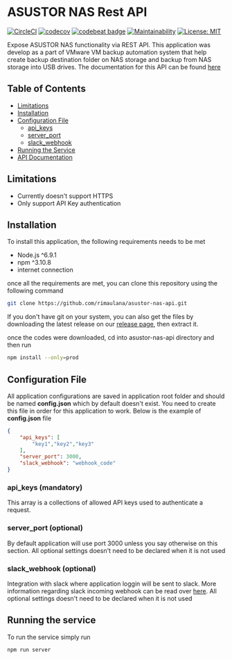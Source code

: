 # ASUSTOR NAS Rest API

[![CircleCI](https://img.shields.io/circleci/project/github/rimaulana/asustor-nas-api.svg)](https://circleci.com/gh/rimaulana/asustor-nas-api/tree/master) [![codecov](https://codecov.io/gh/rimaulana/asustor-nas-api/branch/master/graph/badge.svg)](https://codecov.io/gh/rimaulana/asustor-nas-api) [![codebeat badge](https://codebeat.co/badges/dcef7362-7fc7-4c3d-bed7-97c28f22f7f7)](https://codebeat.co/projects/github-com-rimaulana-asustor-nas-api-master) [![Maintainability](https://api.codeclimate.com/v1/badges/9404c62584bd01ddfd59/maintainability)](https://codeclimate.com/github/rimaulana/asustor-nas-api/maintainability) [![License: MIT](https://img.shields.io/badge/License-MIT-blue.svg)](https://opensource.org/licenses/MIT)

Expose ASUSTOR NAS functionality via REST API. This application was develop as a part of VMware VM backup automation system that help create backup destination folder on NAS storage and backup from NAS storage into USB drives. The documentation for this API can be found [here](https://app.swaggerhub.com/apis/rimaulana/asustor-nas-api/1.0.0)

## Table of Contents
- [Limitations](#Limitations)
- [Installation](#Installation)
- [Configuration File](#Configuration-File)
    - [api_keys](#api_keys-Mandatory-)
    - [server_port](#server_port-Optional-)
    - [slack_webhook](#slack_webhook-Optional-)
- [Running the Service](#Running-the-Service)
- [API Documentation](https://app.swaggerhub.com/apis/rimaulana/asustor-nas-api/1.0.0)

## Limitations
* Currently doesn't support HTTPS
* Only support API Key authentication

## Installation

To install this application, the following requirements needs to be met
* Node.js ^6.9.1
* npm ^3.10.8
* internet connection

once all the requirements are met, you can clone this repository using the following command
```bash
git clone https://github.com/rimaulana/asustor-nas-api.git
```
If you don't have git on your system, you can also get the files by downloading the latest release on our [release page](https://github.com/rimaulana/asustor-nas-api/releases), then extract it.

once the codes were downloaded, cd into asustor-nas-api directory and then run

```bash
npm install --only=prod
```

## Configuration File
All application configurations are saved in application root folder and should be named **config.json** which by default doesn't exist. You need to create this file in order for this application to work. Below is the example of **config.json** file
```json
{
    "api_keys": [
        "key1","key2","key3"
    ],
    "server_port": 3000,
    "slack_webhook": "webhook_code"
}
```
### api_keys (**mandatory**)
This array is a collections of allowed API keys used to authenticate a request.
### server_port (**optional**)
By default application will use port 3000 unless you say otherwise on this section. All optional settings doesn't need to be declared when it is not used
### slack_webhook (**optional**)
Integration with slack where application loggin will be sent to slack. More information regarding slack incoming webhook can be read over [here](https://api.slack.com/incoming-webhooks). All optional settings doesn't need to be declared when it is not used

## Running the service

To run the service simply run

```bash
npm run server
```
